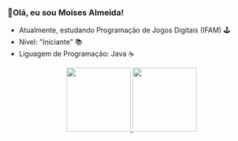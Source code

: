 ### 📍Olá, eu sou Moises Almeida!

- Atualmente, estudando Programação de Jogos Digitais (IFAM) 🕹
- Nível: "Iniciante" 📚
- Liguagem de Programação: Java ☕

<div align="center">
  <a href="https://github.com/moiseslx/">
  <img height="130em" src="https://github-readme-stats.vercel.app/api?username=moiseslx&show_icons=true&theme=dark&include_all_commits=true&count_private=true"/>
  <img height="130em" src="https://github-readme-stats.vercel.app/api/top-langs/?username=moiseslx&layout=compact&langs_count=7&theme=dark"/>
</div>
